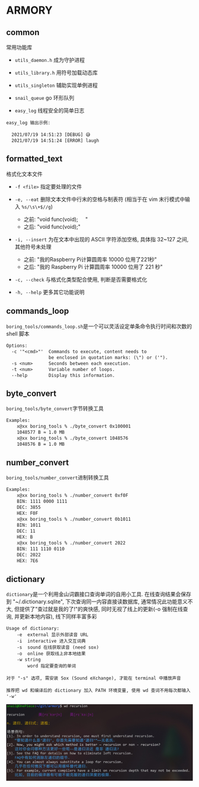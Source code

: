 
# ARMORY

## common
常用功能库

- `utils_daemon.h` 成为守护进程

- `utils_library.h` 用符号加载动态库

- `utils_singleton` 辅助实现单例进程

- `snail_queue` go 环形队列

- `easy_log` 线程安全的简单日志
```
easy_log 输出示例:

  2021/07/19 14:51:23 [DEBUG] 😅
  2021/07/19 14:51:24 [ERROR] laugh
```

## formatted_text

格式化文本文件

- `-f <file>` 指定要处理的文件

- `-e, --eat` 删除文本文件中行末的空格与制表符 (相当于在 vim 末行模式中输入 `%s/\s\+$//g`)
  - 之前: "void func(void); &nbsp; &nbsp; "
  - 之后: "void func(void);"

- `-i, --insert` 为在文本中出现的 ASCII 字符添加空格, 具体指 32~127 之间, 其他符号未处理
  - 之前: "我的Raspberry Pi计算圆周率 10000 位用了221秒"
  - 之后: "我的 Raspberry Pi 计算圆周率 10000 位用了 221 秒"

- `-c, --check` 与格式化类型配合使用, 判断是否需要格式化

- `-h, --help` 更多其它功能说明

## commands_loop
`boring_tools/commands_loop.sh`是一个可以灵活设定单条命令执行时间和次数的 shell 脚本

```
Options:
  -c '"<cmd>"'  Commands to execute, content needs to
                be enclosed in quotation marks: (\") or ('").
  -s <num>      Seconds between each execution.
  -t <num>      Variable number of loops.
  --help        Display this information.
```

## byte_convert
`boring_tools/byte_convert`字节转换工具

```
Examples:
    x@xx boring_tools % ./byte_convert 0x100001
    1048577 B ≈ 1.0 MB
    x@xx boring_tools % ./byte_convert 1048576
    1048576 B = 1.0 MB
```

## number_convert
`boring_tools/number_convert`进制转换工具

```
Examples:
    x@xx boring_tools % ./number_convert 0xf0F
    BIN: 1111 0000 1111
    DEC: 3855
    HEX: F0F
    x@xx boring_tools % ./number_convert 0b1011
    BIN: 1011
    DEC: 11
    HEX: B
    x@xx boring_tools % ./number_convert 2022
    BIN: 111 1110 0110
    DEC: 2022
    HEX: 7E6
```

## dictionary
`dictionary`是一个利用金山词霸接口查询单词的自用小工具. 在线查询结果会保存到 "~/.dictionary.sqlite", 下次查询同一内容直接读数据库, 通常情况此功能意义不大, 但提供了"查过就是我的了!"的爽快感, 同时无视了线上的更新(-o 强制在线查询, 并更新本地内容), 线下同样丰富多彩

```
Usage of dictionary:
    -e  external 显示外部读音 URL
    -i  interactive 进入交互词典
    -s  sound 在线获取读音 (need sox)
    -o  online 获取线上非本地结果
    -w string
        word 指定要查询的单词

对于 "-s" 选项, 需安装 Sox (Sound eXchange), 才能在 terminal 中播放声音

推荐把 wd 和编译后的 dictionary 加入 PATH 环境变量, 使用 wd 查词不用每次都输入 '-w'
```

![image](https://github.com/PunkSnail/armory/blob/master/images/dictionary_demonstration.jpg)
